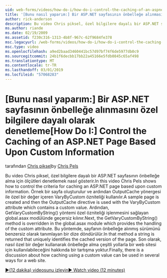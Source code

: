 ```yaml
---
uid: web-forms/videos/how-do-i/how-do-i-control-the-caching-of-an-aspnet-page-based-upon-custom-information
title: '[Bunu nasıl yaparım:] Bir ASP.NET sayfasının önbelleğe alınmasını özel bilgilere dayalı denetimi | Microsoft Docs'
author: rick-anderson
description: Bu video Chris piksel, özel bilgilere dayalı bir ASP.NET sayfasının önbelleğe alma için ölçütleri denetlemek nasıl gösterir. Örnek bir sayfa oluşturulur ve ardından O...
ms.author: riande
ms.date: 02/19/2009
ms.assetid: f230c316-1313-4b8f-967c-62f9684fe378
msc.legacyurl: /web-forms/videos/how-do-i/how-do-i-control-the-caching-of-an-aspnet-page-based-upon-custom-information
msc.type: video
ms.openlocfilehash: a9ed2baad3460441bc57d97bf74f6de5977db0c9
ms.sourcegitcommit: 24b1f6decbb17bb22a45166e5fdb0845c65af498
ms.translationtype: MT
ms.contentlocale: tr-TR
ms.lasthandoff: 03/01/2019
ms.locfileid: "57068283"
---
```

<a name="how-do-i-control-the-caching-of-an-aspnet-page-based-upon-custom-information"></a><span data-ttu-id="44eba-104">[Bunu nasıl yaparım:] Bir ASP.NET sayfasının önbelleğe alınmasını özel bilgilere dayalı olarak denetleme</span><span class="sxs-lookup"><span data-stu-id="44eba-104">[How Do I:] Control the Caching of an ASP.NET Page Based Upon Custom Information</span></span>
====================
<span data-ttu-id="44eba-105">tarafından [Chris piksel](https://twitter.com/chrispels)</span><span class="sxs-lookup"><span data-stu-id="44eba-105">by [Chris Pels](https://twitter.com/chrispels)</span></span>

<span data-ttu-id="44eba-106">Bu video Chris piksel, özel bilgilere dayalı bir ASP.NET sayfasının önbelleğe alma için ölçütleri denetlemek nasıl gösterir.</span><span class="sxs-lookup"><span data-stu-id="44eba-106">In this video Chris Pels shows how to control the criteria for caching an ASP.NET page based upon custom information.</span></span> <span data-ttu-id="44eba-107">Örnek bir sayfa oluşturulur ve ardından OutputCache yönergesi ile özel bir değer içeren VaryByCustom özniteliği kullanılır.</span><span class="sxs-lookup"><span data-stu-id="44eba-107">A sample page is created and then the OutputCache directive is used with the VaryByCustom attribute which contains a custom value.</span></span> <span data-ttu-id="44eba-108">Ardından, GetVaryCustomByString() yöntemi özel özniteliği işlenmesini sağlayan global.asax modülünde geçersiz kılınır.</span><span class="sxs-lookup"><span data-stu-id="44eba-108">Next, the GetVaryCustomByString() method is overridden in the global.asax module which provides the handling of the custom attribute.</span></span> <span data-ttu-id="44eba-109">Bu yöntemde, sayfanın önbelleğe alınmış sürümünü benzersiz olarak tanımlayan bir dize döndürülür.</span><span class="sxs-lookup"><span data-stu-id="44eba-109">In that method a string is returned that uniquely identifies the cached version of the page.</span></span> <span data-ttu-id="44eba-110">Son olarak, nasıl özel bir değer kullanarak önbelleğe alma çeşitli yollarla bir web sitesi için kullanılabileceğini hakkında bir tartışma yoktur.</span><span class="sxs-lookup"><span data-stu-id="44eba-110">Finally, there is a discussion about how caching using a custom value can be used in several ways for a web site.</span></span>

[<span data-ttu-id="44eba-111">&#9654;(12 dakika) videosunu izleyin</span><span class="sxs-lookup"><span data-stu-id="44eba-111">&#9654; Watch video (12 minutes)</span></span>](https://channel9.msdn.com/Blogs/ASP-NET-Site-Videos/how-do-i-control-the-caching-of-an-aspnet-page-based-upon-custom-information)
